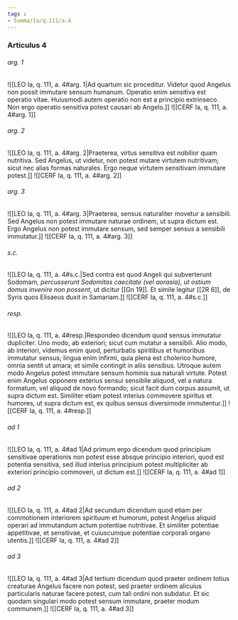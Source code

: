 ```yaml
---
tags : 
- Summa/Ia/q.111/a.4
---
```


### Articulus 4

###### arg. 1
![[LEO Ia, q. 111, a. 4#arg. 1|Ad quartum sic proceditur. Videtur quod Angelus non possit immutare sensum humanum. Operatio enim sensitiva est operatio vitae. Huiusmodi autem operatio non est a principio extrinseco. Non ergo operatio sensitiva potest causari ab Angelo.]]
![[CERF Ia, q. 111, a. 4#arg. 1]]

###### arg. 2
![[LEO Ia, q. 111, a. 4#arg. 2|Praeterea, virtus sensitiva est nobilior quam nutritiva. Sed Angelus, ut videtur, non potest mutare virtutem nutritivam; sicut nec alias formas naturales. Ergo neque virtutem sensitivam immutare potest.]]
![[CERF Ia, q. 111, a. 4#arg. 2]]

###### arg. 3
![[LEO Ia, q. 111, a. 4#arg. 3|Praeterea, sensus naturaliter movetur a sensibili. Sed Angelus non potest immutare naturae ordinem, ut supra dictum est. Ergo Angelus non potest immutare sensum, sed semper sensus a sensibili immutatur.]]
![[CERF Ia, q. 111, a. 4#arg. 3]]

###### s.c.
![[LEO Ia, q. 111, a. 4#s.c.|Sed contra est quod Angeli qui subverterunt Sodomam, *percusserunt Sodomitas caecitate (vel aorasia), ut ostium domus invenire non possent*, ut dicitur [[Gn 19]]. Et simile legitur [[2R 6]], de Syris quos Elisaeus duxit in Samariam.]]
![[CERF Ia, q. 111, a. 4#s.c.]]

###### resp.
![[LEO Ia, q. 111, a. 4#resp.|Respondeo dicendum quod sensus immutatur dupliciter. Uno modo, ab exteriori; sicut cum mutatur a sensibili. Alio modo, ab interiori, videmus enim quod, perturbatis spiritibus et humoribus immutatur sensus; lingua enim infirmi, quia plena est cholerico humore, omnia sentit ut amara; et simile contingit in aliis sensibus. Utroque autem modo Angelus potest immutare sensum hominis sua naturali virtute. Potest enim Angelus opponere exterius sensui sensibile aliquod, vel a natura formatum, vel aliquod de novo formando; sicut facit dum corpus assumit, ut supra dictum est. Similiter etiam potest interius commovere spiritus et humores, ut supra dictum est, ex quibus sensus diversimode immutentur.]]
![[CERF Ia, q. 111, a. 4#resp.]]

###### ad 1
![[LEO Ia, q. 111, a. 4#ad 1|Ad primum ergo dicendum quod principium sensitivae operationis non potest esse absque principio interiori, quod est potentia sensitiva, sed illud interius principium potest multipliciter ab exteriori principio commoveri, ut dictum est.]]
![[CERF Ia, q. 111, a. 4#ad 1]]

###### ad 2
![[LEO Ia, q. 111, a. 4#ad 2|Ad secundum dicendum quod etiam per commotionem interiorem spirituum et humorum, potest Angelus aliquid operari ad immutandum actum potentiae nutritivae. Et similiter potentiae appetitivae, et sensitivae, et cuiuscumque potentiae corporali organo utentis.]]
![[CERF Ia, q. 111, a. 4#ad 2]]

###### ad 3
![[LEO Ia, q. 111, a. 4#ad 3|Ad tertium dicendum quod praeter ordinem totius creaturae Angelus facere non potest, sed praeter ordinem alicuius particularis naturae facere potest, cum tali ordini non subdatur. Et sic quodam singulari modo potest sensum immutare, praeter modum communem.]]
![[CERF Ia, q. 111, a. 4#ad 3]]

